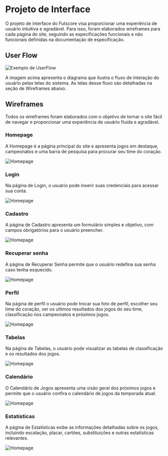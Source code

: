 
# Projeto de Interface

O projeto de interface do Futscore visa proporcionar uma experiência de usuário intuitiva e agradável. Para isso, foram elaborados wireframes para cada página do site, seguindo as especificações funcionais e não funcionais definidas na documentação de especificação.

## User Flow

![Exemplo de UserFlow](img/Userflow.png)

A imagem acima apresenta o diagrama que ilustra o fluxo de interação do usuário pelas telas do sistema. As telas desse fluxo são detalhadas na seção de Wireframes abaixo.

## Wireframes

Todos os wireframes foram elaborados com o objetivo de tornar o site fácil de navegar e proporcionar uma experiência de usuário fluida e agradável.

### Homepage

A Homepage é a página principal do site e apresenta jogos em destaque, campeonatos e uma barra de pesquisa para procurar seu time do coração.

![Homepage](img/Homepage.png)

### Login

Na página de Login, o usuário pode inserir suas credenciais para acessar sua conta.

![Homepage](img/Login.png)

### Cadastro

A página de Cadastro apresenta um formulário simples e objetivo, com campos obrigatórios para o usuário preencher.

![Homepage](img/Cadastro.png)

### Recuperar senha

A página de Recuperar Senha permite que o usuário redefina sua senha caso tenha esquecido.

![Homepage](img/Recuperar_senha.png)

### Perfil

Na página de perfil o usuário pode trocar sua foto de perfil, escolher seu time do coração, ver os ultimos resultados dos jogos do seu time, classificação nos campeonatos e próximos jogos.

![Homepage](img/Perfil.png)

### Tabelas 

Na página de Tabelas, o usuário pode visualizar as tabelas de classificação e os resultados dos jogos.

![Homepage](img/Tabelas.png)

### Calendário

O Calendário de Jogos apresenta uma visão geral dos próximos jogos e permite que o usuário confira o calendário de jogos da temporada atual.

![Homepage](img/Calendário.png)

### Estatísticas 

A página de Estatísticas exibe as informações detalhadas sobre os jogos, incluindo escalação, placar, cartões, substituições e outras estatísticas relevantes.

![Homepage](img/Estatisticas.png)
